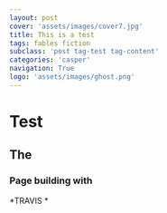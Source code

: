 ```yaml
---
layout: post
cover: 'assets/images/cover7.jpg'
title: This is a test
tags: fables fiction
subclass: 'post tag-test tag-content'
categories: 'casper'
navigation: True
logo: 'assets/images/ghost.png'
---
```


# Test

## The

### Page building with

*TRAVIS *
